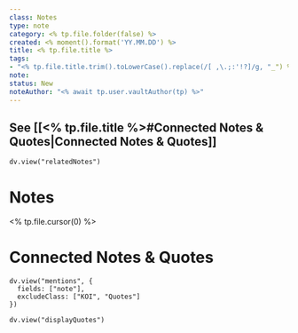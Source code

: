 ```yaml
---
class: Notes
type: note
category: <% tp.file.folder(false) %>
created: <% moment().format('YY.MM.DD') %>
title: <% tp.file.title %>
tags: 
- "<% tp.file.title.trim().toLowerCase().replace(/[ ,\.;:'!?]/g, "_") %>"
note: 
status: New
noteAuthor: "<% await tp.user.vaultAuthor(tp) %>"
---
```

## See [[<% tp.file.title %>#Connected Notes & Quotes|Connected Notes & Quotes]]

```dataviewjs
dv.view("relatedNotes")
```

# Notes
<% tp.file.cursor(0) %>





























# Connected Notes & Quotes

```dataviewjs
dv.view("mentions", {
  fields: ["note"],
  excludeClass: ["KOI", "Quotes"]
})
```

```dataviewjs
dv.view("displayQuotes")
```